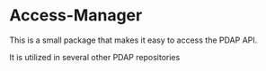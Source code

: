 # Access-Manager

This is a small package that makes it easy to access the PDAP API.

It is utilized in several other PDAP repositories